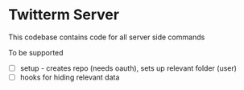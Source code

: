 # Twitterm Server 

This codebase contains code for all server side commands

To be supported
* [ ] setup - creates repo (needs oauth), sets up relevant folder (user)
* [ ] hooks for hiding relevant data
